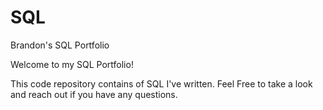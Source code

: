 # SQL
Brandon's SQL Portfolio


Welcome to my SQL Portfolio! 

This code repository contains of SQL I've written.
Feel Free to take a look and reach out if you have any questions.
